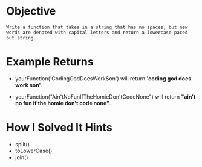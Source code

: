 # Objective
    Write a function that takes in a string that has no spaces, but new words are denoted with capital letters and return a lowercase paced out string.

# Example Returns

* yourFunction('CodingGodDoesWorkSon') will return **'coding god does work son'**.

* yourFunction("Ain'tNoFunIfTheHomieDon'tCodeNone") will return **"ain't no fun if the homie don't code none"**.

# How I Solved It Hints

* split()
* toLowerCase()
* join()
